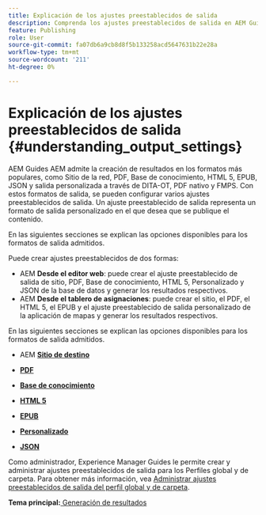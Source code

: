 ```yaml
---
title: Explicación de los ajustes preestablecidos de salida
description: Comprenda los ajustes preestablecidos de salida en AEM Guides. AEM Cree ajustes preestablecidos de salida desde el editor web y el panel de asignaciones para los formatos de sitio, PDF, HTML 5, EPUB, personalizado y JSON de la.
feature: Publishing
role: User
source-git-commit: fa07db6a9cb8d8f5b133258acd5647631b22e28a
workflow-type: tm+mt
source-wordcount: '211'
ht-degree: 0%

---
```


# Explicación de los ajustes preestablecidos de salida {#understanding_output_settings}

AEM Guides AEM admite la creación de resultados en los formatos más populares, como Sitio de la red, PDF, Base de conocimiento, HTML 5, EPUB, JSON y salida personalizada a través de DITA-OT, PDF nativo y FMPS. Con estos formatos de salida, se pueden configurar varios ajustes preestablecidos de salida. Un ajuste preestablecido de salida representa un formato de salida personalizado en el que desea que se publique el contenido.

En las siguientes secciones se explican las opciones disponibles para los formatos de salida admitidos.

Puede crear ajustes preestablecidos de dos formas:

- AEM **Desde el editor web**: puede crear el ajuste preestablecido de salida de sitio, PDF, Base de conocimiento, HTML 5, Personalizado y JSON de la base de datos y generar los resultados respectivos.
- AEM **Desde el tablero de asignaciones**: puede crear el sitio, el PDF, el HTML 5, el EPUB y el ajuste preestablecido de salida personalizado de la aplicación de mapas y generar los resultados respectivos.

En las siguientes secciones se explican las opciones disponibles para los formatos de salida admitidos.

- AEM **[Sitio de destino](generate-output-aem-site.md)**

- **[PDF](generate-output-pdf.md)**

- **[Base de conocimiento](generate-output-knowledge-base.md)**

- **[HTML 5](generate-output-html5.md)**

- **[EPUB](generate-output-epub.md)**

- **[Personalizado](generate-output-custom.md)**

- **[JSON](generate-output-json.md)**

Como administrador, Experience Manager Guides le permite crear y administrar ajustes preestablecidos de salida para los Perfiles global y de carpeta. Para obtener más información, vea [Administrar ajustes preestablecidos de salida del perfil global y de carpeta](./web-editor-manage-output-presets.md).

**Tema principal:**[ Generación de resultados](generate-output.md)
